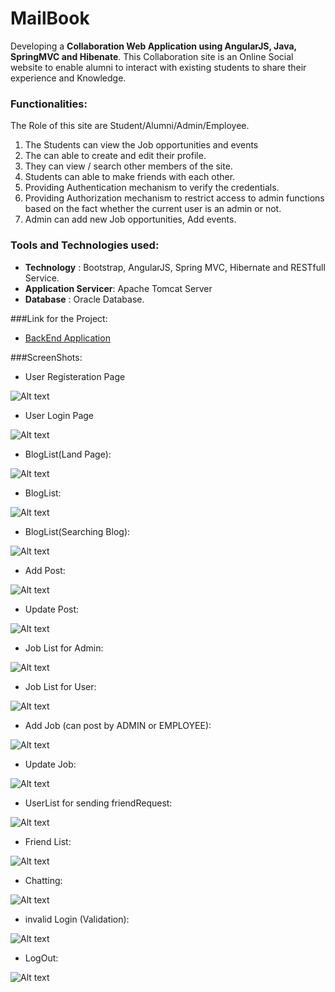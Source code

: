 # MailBook
Developing a **Collaboration Web Application using AngularJS, Java, SpringMVC and Hibenate**. This Collaboration site is an Online Social website to enable alumni to interact with existing students to share their experience and Knowledge.

### Functionalities:
   The Role of this site are Student/Alumni/Admin/Employee.

1. The Students can view the Job opportunities and events
2. The can able to create and edit their profile.
3. They can view / search other members of the site.
4. Students can able to make friends with each other.
5. Providing Authentication mechanism to verify the credentials.
6. Providing Authorization mechanism to restrict access to admin functions
    based on the fact whether the current user is an admin or not.
7. Admin can add new Job opportunities, Add events.

### Tools and Technologies used:

*  **Technology** : Bootstrap, AngularJS, Spring MVC, Hibernate and RESTfull
   Service.
*  **Application Servicer**: Apache Tomcat Server
*  **Database** : Oracle Database.

###Link for the Project:

* [BackEnd Application](https://github.com/ikismail/CollabrationBackend.git)

###ScreenShots:

* User Registeration Page

![Alt text](https://github.com/ikismail/CollaborationFrontEnd/blob/master/WebContent/c_resource/screenshots/Registeration.png)

* User Login Page

![Alt text](https://github.com/ikismail/CollaborationFrontEnd/blob/master/WebContent/c_resource/screenshots/Vaidation.png)

* BlogList(Land Page): 

![Alt text](https://github.com/ikismail/CollaborationFrontEnd/blob/master/WebContent/c_resource/screenshots/BlogList.png)

* BlogList: 

![Alt text](https://github.com/ikismail/CollaborationFrontEnd/blob/master/WebContent/c_resource/screenshots/BlogList2.png)

* BlogList(Searching Blog): 

![Alt text](https://github.com/ikismail/CollaborationFrontEnd/blob/master/WebContent/c_resource/screenshots/BlogList1.png)

* Add Post:

![Alt text](https://github.com/ikismail/CollaborationFrontEnd/blob/master/WebContent/c_resource/screenshots/AddPost.png)

* Update Post:

![Alt text](https://github.com/ikismail/CollaborationFrontEnd/blob/master/WebContent/c_resource/screenshots/UpdateBlog.png)

* Job List for Admin:

![Alt text](https://github.com/ikismail/CollaborationFrontEnd/blob/master/WebContent/c_resource/screenshots/AdminJobList.png)

* Job List for User:

![Alt text](https://github.com/ikismail/CollaborationFrontEnd/blob/master/WebContent/c_resource/screenshots/UserJobList.png)

* Add Job (can post by ADMIN or EMPLOYEE):

![Alt text](https://github.com/ikismail/CollaborationFrontEnd/blob/master/WebContent/c_resource/screenshots/AddJob.png)

* Update Job:

![Alt text](https://github.com/ikismail/CollaborationFrontEnd/blob/master/WebContent/c_resource/screenshots/UpdateJobs.png)

* UserList for sending friendRequest:

![Alt text](https://github.com/ikismail/CollaborationFrontEnd/blob/master/WebContent/c_resource/screenshots/UserList.png)

* Friend List:

![Alt text](https://github.com/ikismail/CollaborationFrontEnd/blob/master/WebContent/c_resource/screenshots/FriendList.png)

* Chatting:

![Alt text](https://github.com/ikismail/CollaborationFrontEnd/blob/master/WebContent/c_resource/screenshots/Chat.png)

* invalid Login (Validation):

![Alt text](https://github.com/ikismail/CollaborationFrontEnd/blob/master/WebContent/c_resource/screenshots/Validation.png)

* LogOut:

![Alt text](https://github.com/ikismail/CollaborationFrontEnd/blob/master/WebContent/c_resource/screenshots/logout.png)
